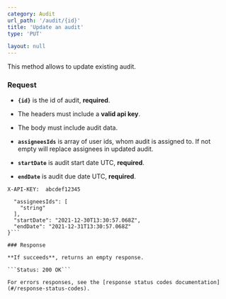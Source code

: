 ```yaml
---
category: Audit
url_path: '/audit/{id}'
title: 'Update an audit'
type: 'PUT'

layout: null
---
```


This method allows to update existing audit.

### Request

* **`{id}`** is the id of audit, **required**.
* The headers must include a **valid api key**.

* The body must include audit data.
* **`assigneesIds`** is array of user ids, whom audit is assigned to. If not empty will replace assignees in updated audit.
* **`startDate`** is audit start date UTC, **required**.
* **`endDate`** is audit due date UTC, **required**.

```X-API-KEY:  abcdef12345```

```{
  "assigneesIds": [
    "string"
  ],
  "startDate": "2021-12-30T13:30:57.068Z",
  "endDate": "2021-12-31T13:30:57.068Z"
}```

### Response

**If succeeds**, returns an empty response.

```Status: 200 OK```

For errors responses, see the [response status codes documentation](#/response-status-codes).
